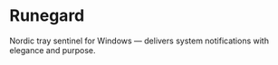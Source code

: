 # Runegard
Nordic tray sentinel for Windows — delivers system notifications with elegance and purpose.
